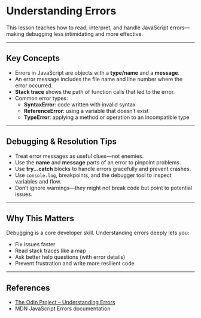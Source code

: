 # Understanding Errors

This lesson teaches how to read, interpret, and handle JavaScript errors—making debugging less intimidating and more effective.

---

## Key Concepts

- Errors in JavaScript are objects with a **type/name** and a **message**.  
- An error message includes the file name and line number where the error occurred.  
- **Stack trace** shows the path of function calls that led to the error.  
- Common error types:
  - **SyntaxError**: code written with invalid syntax  
  - **ReferenceError**: using a variable that doesn’t exist  
  - **TypeError**: applying a method or operation to an incompatible type  

---

## Debugging & Resolution Tips

- Treat error messages as useful clues—not enemies.  
- Use the **name** and **message** parts of an error to pinpoint problems.  
- Use **try…catch** blocks to handle errors gracefully and prevent crashes.  
- Use `console.log`, breakpoints, and the debugger tool to inspect variables and flow.  
- Don’t ignore warnings—they might not break code but point to potential issues.  

---

## Why This Matters

Debugging is a core developer skill. Understanding errors deeply lets you:

- Fix issues faster  
- Read stack traces like a map  
- Ask better help questions (with error details)  
- Prevent frustration and write more resilient code  

---

## References

- [The Odin Project – Understanding Errors](https://www.theodinproject.com/lessons/foundations-understanding-errors)  
- MDN JavaScript Errors documentation  
